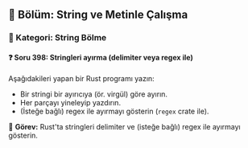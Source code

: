 ## 📘 Bölüm: String ve Metinle Çalışma
### 🔹 Kategori: String Bölme
#### ❓ Soru 398: Stringleri ayırma (delimiter veya regex ile)

Aşağıdakileri yapan bir Rust programı yazın:

- Bir stringi bir ayırıcıya (ör. virgül) göre ayırın.
- Her parçayı yineleyip yazdırın.
- (İsteğe bağlı) regex ile ayırmayı gösterin (`regex` crate ile).

🔧 **Görev:** Rust'ta stringleri delimiter ve (isteğe bağlı) regex ile ayırmayı gösterin.
